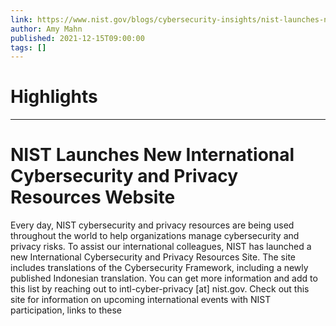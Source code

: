 ```yaml
---
link: https://www.nist.gov/blogs/cybersecurity-insights/nist-launches-new-international-cybersecurity-and-privacy-resources
author: Amy Mahn
published: 2021-12-15T09:00:00
tags: []
---
```

# Highlights


---
# NIST Launches New International Cybersecurity and Privacy Resources Website
Every day, NIST cybersecurity and privacy resources are being used throughout the world to help organizations manage cybersecurity and privacy risks. To assist our international colleagues, NIST has launched a new International Cybersecurity and Privacy Resources Site. The site includes translations of the Cybersecurity Framework, including a newly published Indonesian translation. You can get more information and add to this list by reaching out to intl-cyber-privacy [at] nist.gov. Check out this site for information on upcoming international events with NIST participation, links to these